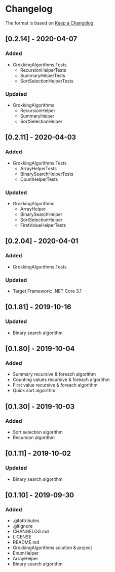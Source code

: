 # Changelog

The format is based on [Keep a Changelog](https://keepachangelog.com/en/1.0.0/).

## [0.2.14] - 2020-04-07
### Added
- GrokkingAlgorithms.Tests
  - RecursionHelperTests
  - SummaryHelperTests
  - SortSelectionHelperTests
### Updated
- GrokkingAlgorithms
  - RecursionHelper
  - SummaryHelper
  - SortSelectionHelper

## [0.2.11] - 2020-04-03
### Added
- GrokkingAlgorithms.Tests
  - ArrayHelperTests
  - BinarySearchHelperTests
  - CountHelperTests
### Updated
- GrokkingAlgorithms
  - ArrayHelper
  - BinarySearchHelper
  - SortSelectionHelper
  - FirstValueHelperTests

## [0.2.04] - 2020-04-01
### Added
- GrokkingAlgorithms.Tests
### Updated
- Target Framework: .NET Core 3.1

## [0.1.81] - 2019-10-16
### Updated
- Binary search algorithm

## [0.1.80] - 2019-10-04
### Added
- Summary recursive & foreach algorithm
- Counting values recursive & foreach algorithm
- First value recursive & foreach algorithm
- Quick sort algorithm

## [0.1.30] - 2019-10-03
### Added
- Sort selection algorithm
- Recursion algorithm

## [0.1.11] - 2019-10-02
### Updated
- Binary search algorithm

## [0.1.10] - 2019-09-30
### Added
- .gitattributes
- .gitignore
- CHANGELOG.md
- LICENSE
- README.md
- GrokkingAlgorithms solution & project
- EnumHelper
- ArrayHelper
- Binary search algorithm
